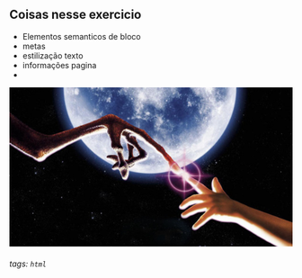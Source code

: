 

## Coisas nesse exercicio
- Elementos semanticos de bloco
- metas
- estilização texto 
- informações pagina
- 
![image](et.jpg)




###### tags: `html`
